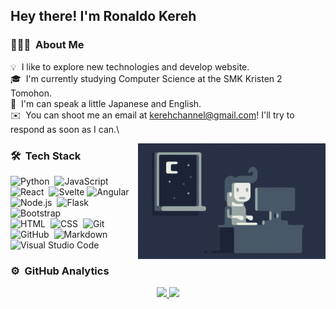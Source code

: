 <!-- [Ronaldo Kereh](https://scontent.fupg6-1.fna.fbcdn.net/v/t1.0-9/131369918_734004467493051_4663381366859807319_n.jpg?_nc_cat=108&ccb=2&_nc_sid=09cbfe&_nc_ohc=GK7sFPfL0NcAX9lWkB7&_nc_ht=scontent.fupg6-1.fna&oh=5a6ee3e26926c49ca4e731d7211f9f6a&oe=5FFF6FF3) -->

<h2>Hey there! I'm Ronaldo Kereh</h2>

<!-- ## 👋 &nbsp;Hey there! I'm Aditya -->

### 👨🏻‍💻 &nbsp;About Me

💡 &nbsp;I like to explore new technologies and develop website.\
🎓 &nbsp;I'm currently studying Computer Science at the SMK Kristen 2 Tomohon.\
💬 &nbsp;I'm can speak a little Japanese and English.\
✉️ &nbsp;You can shoot me an email at kerehchannel@gmail.com! I'll try to respond as soon as I can.\

<img alt="Night Coding" src="https://raw.githubusercontent.com/AVS1508/AVS1508/master/assets/Night-Coding.gif" align="right"/>


### 🛠 &nbsp;Tech Stack

![Python](https://img.shields.io/badge/-Python-05122A?style=flat&logo=python)&nbsp;
![JavaScript](https://img.shields.io/badge/-JavaScript-05122A?style=flat&logo=javascript)&nbsp;
![React](https://img.shields.io/badge/-React-05122A?style=flat&logo=react)&nbsp;
![Svelte](https://img.shields.io/badge/-Svelte-05122A?style=flat&logo=svelte)
![Angular](https://img.shields.io/badge/-Angular-05122A?style=flat&logo=angular)
![Node.js](https://img.shields.io/badge/-Node.js-05122A?style=flat&logo=node.js)&nbsp;
![Flask](https://img.shields.io/badge/-Flask-05122A?style=flat&logo=flask)&nbsp;
![Bootstrap](https://img.shields.io/badge/-Bootstrap-05122A?style=flat&logo=bootstrap&logoColor=563D7C)\
![HTML](https://img.shields.io/badge/-HTML-05122A?style=flat&logo=HTML5)&nbsp;
![CSS](https://img.shields.io/badge/-CSS-05122A?style=flat&logo=CSS3&logoColor=1572B6)&nbsp;
![Git](https://img.shields.io/badge/-Git-05122A?style=flat&logo=git)&nbsp;
![GitHub](https://img.shields.io/badge/-GitHub-05122A?style=flat&logo=github)&nbsp;
![Markdown](https://img.shields.io/badge/-Markdown-05122A?style=flat&logo=markdown)\
![Visual Studio Code](https://img.shields.io/badge/-Visual%20Studio%20Code-05122A?style=flat&logo=visual-studio-code&logoColor=007ACC)&nbsp;

### ⚙️ &nbsp;GitHub Analytics

<center>
<a href="https://github.com/kereh">
  <img height="180em" src="https://github-readme-stats-eight-theta.vercel.app/api?username=kereh&show_icons=true&theme=algolia&include_all_commits=true&count_private=true"/>
  <img height="180em" src="https://github-readme-stats-eight-theta.vercel.app/api/top-langs/?username=kereh&layout=compact&langs_count=8&theme=algolia"/>
</a>
</center>
